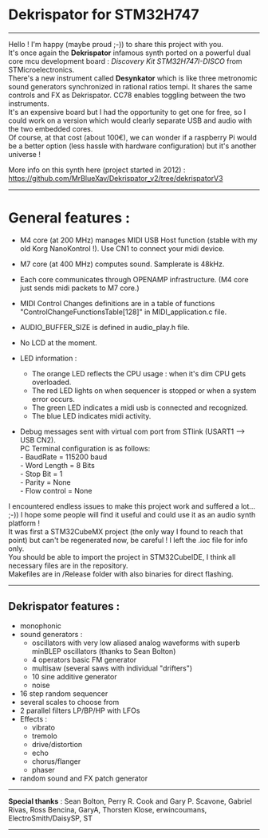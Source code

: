 
# Dekrispator for STM32H747

----

Hello ! I'm happy (maybe proud ;-)) to share this project with you.  
It's once again the **Dekrispator** infamous synth ported on a powerful dual core mcu development board : *Discovery Kit STM32H747I-DISCO* from STMicroelectronics.  
There's a new instrument called **Desynkator** which is like three metronomic sound generators synchronized in rational ratios tempi. It shares the same controls and FX as Dekrispator. CC78 enables toggling between the two instruments.  
It's an expensive board but I had the opportunity to get one for free, so I could work on a version which would clearly separate USB and audio with the two embedded cores.  
Of course, at that cost (about 100€), we can wonder if a raspberry Pi would be a better option (less hassle with hardware configuration) but it's another universe !

More info on this synth here (project started in 2012) : https://github.com/MrBlueXav/Dekrispator_v2/tree/dekrispatorV3

----

# General features :

* M4 core (at 200 MHz) manages MIDI USB Host function (stable with my old Korg NanoKontrol !). Use CN1 to connect your midi device.
* M7 core (at 400 MHz) computes sound. Samplerate is 48kHz.
* Each core communicates through OPENAMP infrastructure. (M4 core just sends midi packets to M7 core.)
* MIDI Control Changes definitions are in a table of functions "ControlChangeFunctionsTable[128]" in MIDI_application.c file.
* AUDIO_BUFFER_SIZE is defined in audio_play.h file.
* No LCD at the moment.
* LED information :
	* The orange LED reflects the CPU usage : when it's dim CPU gets overloaded.  
	* The red LED lights on when sequencer is stopped or when a system error occurs.  
	* The green LED indicates a midi usb is connected and recognized.  
	* The blue LED indicates midi activity.  

* Debug messages sent with virtual com port from STlink (USART1 --> USB CN2).  
		PC Terminal configuration is as follows:   
	      - BaudRate = 115200 baud      
	      - Word Length = 8 Bits     
	      - Stop Bit = 1      
	      - Parity = None      
	      - Flow control = None      

I encountered endless issues to make this project work and suffered a lot... ;-)) I hope some people will find it useful and could use it as an audio synth platform !  
It was first a STM32CubeMX project (the only way I found to reach that point) but can't be regenerated now, be careful ! I left the .ioc file for info only.  
You should be able to import the project in STM32CubeIDE, I think all necessary files are in the repository.  
Makefiles are in /Release folder with also binaries for direct flashing.

----

## Dekrispator features :

* monophonic
* sound generators :  
	* oscillators with very low aliased analog waveforms with superb minBLEP oscillators (thanks to Sean Bolton)  
	* 4 operators basic FM generator  
	* multisaw (several saws with individual "drifters")  
	* 10 sine additive generator  
	* noise  
 * 16 step random sequencer
 * several scales to choose from
 * 2 parallel filters LP/BP/HP with LFOs
 * Effects : 
	* vibrato  
	* tremolo  
	* drive/distortion  
	* echo  
	* chorus/flanger  
	* phaser  
 * random sound and FX patch generator
 	
----

**Special thanks** : Sean Bolton, Perry R. Cook and Gary P. Scavone, Gabriel Rivas, Ross Bencina, GaryA, Thorsten Klose, erwincoumans, ElectroSmith/DaisySP, ST

---- 


